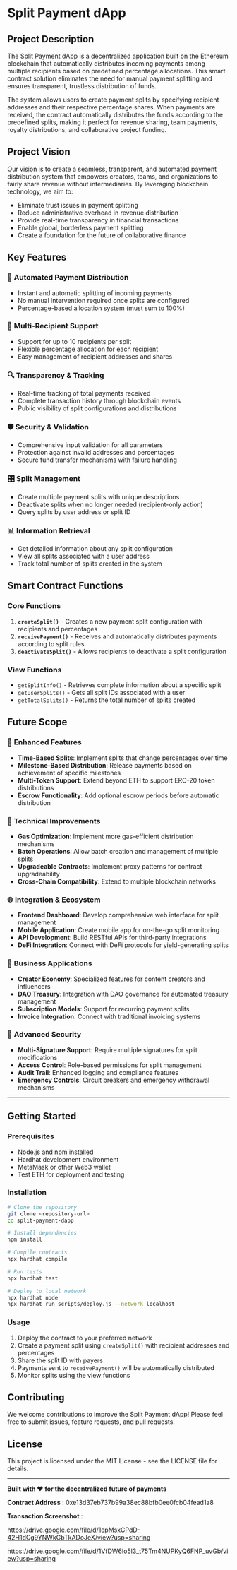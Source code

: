 # Split Payment dApp

## Project Description

The Split Payment dApp is a decentralized application built on the Ethereum blockchain that automatically distributes incoming payments among multiple recipients based on predefined percentage allocations. This smart contract solution eliminates the need for manual payment splitting and ensures transparent, trustless distribution of funds.

The system allows users to create payment splits by specifying recipient addresses and their respective percentage shares. When payments are received, the contract automatically distributes the funds according to the predefined splits, making it perfect for revenue sharing, team payments, royalty distributions, and collaborative project funding.

## Project Vision

Our vision is to create a seamless, transparent, and automated payment distribution system that empowers creators, teams, and organizations to fairly share revenue without intermediaries. By leveraging blockchain technology, we aim to:

- Eliminate trust issues in payment splitting
- Reduce administrative overhead in revenue distribution
- Provide real-time transparency in financial transactions
- Enable global, borderless payment splitting
- Create a foundation for the future of collaborative finance

## Key Features

### 🔄 **Automated Payment Distribution**
- Instant and automatic splitting of incoming payments
- No manual intervention required once splits are configured
- Percentage-based allocation system (must sum to 100%)

### 👥 **Multi-Recipient Support**
- Support for up to 10 recipients per split
- Flexible percentage allocation for each recipient
- Easy management of recipient addresses and shares

### 🔍 **Transparency & Tracking**
- Real-time tracking of total payments received
- Complete transaction history through blockchain events
- Public visibility of split configurations and distributions

### 🛡️ **Security & Validation**
- Comprehensive input validation for all parameters
- Protection against invalid addresses and percentages
- Secure fund transfer mechanisms with failure handling

### 🎛️ **Split Management**
- Create multiple payment splits with unique descriptions
- Deactivate splits when no longer needed (recipient-only action)
- Query splits by user address or split ID

### 📊 **Information Retrieval**
- Get detailed information about any split configuration
- View all splits associated with a user address
- Track total number of splits created in the system

## Smart Contract Functions

### Core Functions

1. **`createSplit()`** - Creates a new payment split configuration with recipients and percentages
2. **`receivePayment()`** - Receives and automatically distributes payments according to split rules
3. **`deactivateSplit()`** - Allows recipients to deactivate a split configuration

### View Functions

- `getSplitInfo()` - Retrieves complete information about a specific split
- `getUserSplits()` - Gets all split IDs associated with a user
- `getTotalSplits()` - Returns the total number of splits created

## Future Scope

### 🚀 **Enhanced Features**
- **Time-Based Splits**: Implement splits that change percentages over time
- **Milestone-Based Distribution**: Release payments based on achievement of specific milestones
- **Multi-Token Support**: Extend beyond ETH to support ERC-20 token distributions
- **Escrow Functionality**: Add optional escrow periods before automatic distribution

### 🔧 **Technical Improvements**
- **Gas Optimization**: Implement more gas-efficient distribution mechanisms
- **Batch Operations**: Allow batch creation and management of multiple splits
- **Upgradeable Contracts**: Implement proxy patterns for contract upgradeability
- **Cross-Chain Compatibility**: Extend to multiple blockchain networks

### 🌐 **Integration & Ecosystem**
- **Frontend Dashboard**: Develop comprehensive web interface for split management
- **Mobile Application**: Create mobile app for on-the-go split monitoring
- **API Development**: Build RESTful APIs for third-party integrations
- **DeFi Integration**: Connect with DeFi protocols for yield-generating splits

### 💼 **Business Applications**
- **Creator Economy**: Specialized features for content creators and influencers
- **DAO Treasury**: Integration with DAO governance for automated treasury management
- **Subscription Models**: Support for recurring payment splits
- **Invoice Integration**: Connect with traditional invoicing systems

### 🔐 **Advanced Security**
- **Multi-Signature Support**: Require multiple signatures for split modifications
- **Access Control**: Role-based permissions for split management
- **Audit Trail**: Enhanced logging and compliance features
- **Emergency Controls**: Circuit breakers and emergency withdrawal mechanisms

---

## Getting Started

### Prerequisites
- Node.js and npm installed
- Hardhat development environment
- MetaMask or other Web3 wallet
- Test ETH for deployment and testing

### Installation
```bash
# Clone the repository
git clone <repository-url>
cd split-payment-dapp

# Install dependencies
npm install

# Compile contracts
npx hardhat compile

# Run tests
npx hardhat test

# Deploy to local network
npx hardhat node
npx hardhat run scripts/deploy.js --network localhost
```

### Usage
1. Deploy the contract to your preferred network
2. Create a payment split using `createSplit()` with recipient addresses and percentages
3. Share the split ID with payers
4. Payments sent to `receivePayment()` will be automatically distributed
5. Monitor splits using the view functions

## Contributing

We welcome contributions to improve the Split Payment dApp! Please feel free to submit issues, feature requests, and pull requests.

## License

This project is licensed under the MIT License - see the LICENSE file for details.

---

**Built with ❤️ for the decentralized future of payments**


**Contract Address** : 0xe13d37eb737b99a38ec88bfb0ee0fcb04fead1a8

**Transaction Screenshot** : 

https://drive.google.com/file/d/1epMsxCPdD-42H1dCg9YNWkGbTkADoJeX/view?usp=sharing

https://drive.google.com/file/d/1VfDW6Io5l3_t75Tm4NUPKyQ6FNP_uvGb/view?usp=sharing

